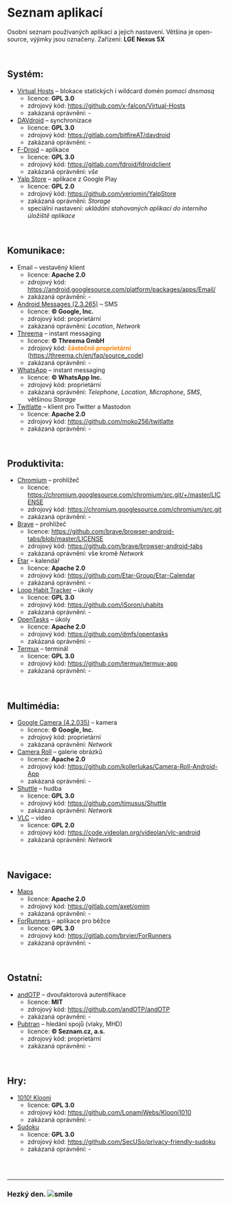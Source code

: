 # Seznam aplikací
Osobní seznam používaných aplikací a jejich nastavení. Většina je open-source, výjimky jsou označeny. Zařízení: **LGE Nexus 5X**

<br>

## Systém:
- [Virtual Hosts](https://play.google.com/store/apps/details?id=com.github.xfalcon.vhosts&hl=cs) &ndash; blokace statických i wildcard domén pomocí *dnsmasq*
  - licence: **GPL 3.0**
  - zdrojový kód: https://github.com/x-falcon/Virtual-Hosts
  - zakázaná oprávnění: -
- [DAVdroid](https://play.google.com/store/apps/details?id=at.bitfire.davdroid&hl=cs) &ndash; synchronizace
  - licence: **GPL 3.0**
  - zdrojový kód: https://gitlab.com/bitfireAT/davdroid
  - zakázaná oprávnění: -
- [F-Droid](https://f-droid.org/) &ndash; aplikace
  - licence: **GPL 3.0**
  - zdrojový kód: https://gitlab.com/fdroid/fdroidclient
  - zakázaná oprávnění: *vše*
- [Yalp Store](https://github.com/yeriomin/YalpStore/releases) &ndash; aplikace z Google Play
  - licence: **GPL 2.0**
  - zdrojový kód: https://github.com/yeriomin/YalpStore
  - zakázaná oprávnění: *Storage*
  - speciální nastavení: *ukládání stahovaných aplikací do interního úložiště aplikace*

<br>

## Komunikace:
- Email &ndash; vestavěný klient
  - licence: **Apache 2.0**
  - zdrojový kód: https://android.googlesource.com/platform/packages/apps/Email/
  - zakázaná oprávnění: -
- [Android Messages (2.3.265)](https://play.google.com/store/apps/details?id=com.google.android.apps.messaging&hl=cs) &ndash; SMS
  - licence: **&copy; Google, Inc.**
  - zdrojový kód: <span class="red">proprietární</span>
  - zakázaná oprávnění: *Location*, *Network*
- [Threema](https://threema.ch/en/download) &ndash; instant messaging
  - licence: **&copy; Threema GmbH**
  - zdrojový kód: <span style="color: #ff8000">**částečně proprietární**</span> (https://threema.ch/en/faq/source_code)
  - zakázaná oprávnění: -
- [WhatsApp](https://play.google.com/store/apps/details?id=com.whatsapp&hl=cs) &ndash; instant messaging
  - licence: **&copy; WhatsApp Inc.**
  - zdrojový kód: <span class="red">proprietární</span>
  - zakázaná oprávnění: *Telephone*, *Location*, *Microphone*, *SMS*, většinou *Storage*
- [Twitlatte](https://play.google.com/store/apps/details?id=com.github.moko256.twitlatte&hl=cs) &ndash; klient pro Twitter a Mastodon
  - licence: **Apache 2.0**
  - zdrojový kód: https://github.com/moko256/twitlatte
  - zakázaná oprávnění: -

<br>

## Produktivita:
- [Chromium](https://chromium.googlesource.com/chromium/src/+/master/docs/android_build_instructions.md) &ndash; prohlížeč
  - licence: https://chromium.googlesource.com/chromium/src.git/+/master/LICENSE
  - zdrojový kód: https://chromium.googlesource.com/chromium/src.git
  - zakázaná oprávnění: -
- [Brave](https://play.google.com/store/apps/details?id=com.brave.browser&hl=cs) &ndash; prohlížeč
  - licence: https://github.com/brave/browser-android-tabs/blob/master/LICENSE
  - zdrojový kód: https://github.com/brave/browser-android-tabs
  - zakázaná oprávnění: vše kromě *Network*
- [Etar](https://play.google.com/store/apps/details?id=ws.xsoh.etar&hl=cs) &ndash; kalendář
  - licence: **Apache 2.0**
  - zdrojový kód: https://github.com/Etar-Group/Etar-Calendar
  - zakázaná oprávnění: -
- [Loop Habit Tracker](https://play.google.com/store/apps/details?id=org.isoron.uhabits&hl=cs) &ndash; úkoly
  - licence: **GPL 3.0**
  - zdrojový kód: https://github.com/iSoron/uhabits
  - zakázaná oprávnění: -
- [OpenTasks](https://play.google.com/store/apps/details?id=org.dmfs.tasks&hl=cs) &ndash; úkoly
  - licence: **Apache 2.0**
  - zdrojový kód: https://github.com/dmfs/opentasks
  - zakázaná oprávnění: -
- [Termux](https://play.google.com/store/apps/details?id=com.termux&hl=cs) &ndash; terminál
  - licence: **GPL 3.0**
  - zdrojový kód: https://github.com/termux/termux-app
  - zakázaná oprávnění: -

<br>

## Multimédia:
- [Google Camera (4.2.035)](https://play.google.com/store/apps/details?id=com.google.android.GoogleCamera&hl=cs) &ndash; kamera
  - licence: **&copy; Google, Inc.**
  - zdrojový kód: <span class="red">proprietární</span>
  - zakázaná oprávnění: *Network*
- [Camera Roll](https://play.google.com/store/apps/details?id=us.koller.cameraroll&hl=cs) &ndash; galerie obrázků
  - licence: **Apache 2.0**
  - zdrojový kód: https://github.com/kollerlukas/Camera-Roll-Android-App
  - zakázaná oprávnění: -
- [Shuttle](https://play.google.com/store/apps/details?id=another.music.player&hl=cs) &ndash; hudba
  - licence: **GPL 3.0**
  - zdrojový kód: https://github.com/timusus/Shuttle
  - zakázaná oprávnění: *Network*
- [VLC](https://www.videolan.org/vlc/download-android.html) &ndash; video
  - licence: **GPL 2.0**
  - zdrojový kód: https://code.videolan.org/videolan/vlc-android
  - zakázaná oprávnění: *Network*

<br>

## Navigace:
- [Maps](https://gitlab.com/axet/omim/-/releases)
  - licence: **Apache 2.0**
  - zdrojový kód: https://gitlab.com/axet/omim
  - zakázaná oprávnění: -
- [ForRunners](https://play.google.com/store/apps/details?id=net.khertan.forrunners&hl=cs) &ndash; aplikace pro běžce
  - licence: **GPL 3.0**
  - zdrojový kód: https://gitlab.com/brvier/ForRunners
  - zakázaná oprávnění: -

<br>

## Ostatní:
- [andOTP](https://play.google.com/store/apps/details?id=org.shadowice.flocke.andotp&hl=cs) &ndash; dvoufaktorová autentifikace
  - licence: **MIT**
  - zdrojový kód: https://github.com/andOTP/andOTP
  - zakázaná oprávnění: -
- [Pubtran](https://play.google.com/store/apps/details?id=cz.fhejl.pubtran&hl=cs) &ndash; hledání spojů (vlaky, MHD)
  - licence: **&copy; Seznam.cz, a.s.**
  - zdrojový kód: <span class="red">proprietární</span>
  - zakázaná oprávnění: -

<br>

## Hry:
- [1010! Klooni](https://f-droid.org/app/io.github.lonamiwebs.klooni)
  - licence: **GPL 3.0**
  - zdrojový kód: https://github.com/LonamiWebs/Klooni1010
  - zakázaná oprávnění: -
- [Sudoku](https://play.google.com/store/apps/details?id=org.secuso.privacyfriendlysudoku&hl=cs)
  - licence: **GPL 3.0**
  - zdrojový kód: https://github.com/SecUSo/privacy-friendly-sudoku
  - zakázaná oprávnění: -

<br><br><hr>

<h3 class="nocol">Hezký den. <img class="smile" src="https://mople71.cz/img/sm/smile.svg" alt="smile"></h3>
